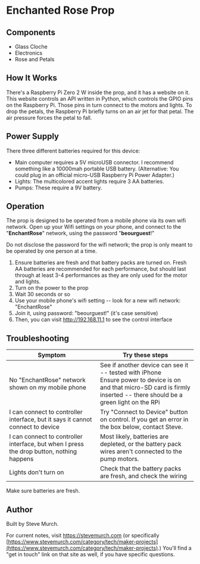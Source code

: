 # Enchanted Rose Prop

## Components

- Glass Cloche
- Electronics
- Rose and Petals

## How It Works

There's a Raspberry Pi Zero 2 W inside the prop, and it has a website on it. This website controls an API written in Python, which controls the GPIO pins on the Raspberry Pi. Those pins in turn connect to the motors and lights. To drop the petals, the Raspberry Pi briefly turns on an air jet for that petal. The air pressure forces the petal to fall. 

## Power Supply 

There three different batteries required for this device:

* Main computer requires a 5V microUSB connector. I recommend something like a 10000mah portable USB battery. (Alternative: You could plug in an official micro-USB Raspberry Pi Power Adapter.) 
* Lights: The multicolored accent lights require 3 AA batteries.
* Pumps: These require a 9V battery.

## Operation

The prop is designed to be operated from a mobile phone via its own wifi network. Open up your Wifi settings on your phone, and connect to the "**EnchantRose**" network, using the password "**beourguest**!"

Do not disclose the password for the wifi network; the prop is only meant to be operated by one person at a time. 

1. Ensure batteries are fresh and that battery packs are turned on. Fresh AA batteries are recommended for each performance, but should last through at least 3-4 performances as they are only used for the motor and lights. 
2. Turn on the power to the prop
3. Wait 30 seconds or so
4. Use your mobile phone's wifi setting -- look for a new wifi network: "EnchantRose"
5. Join it, using password: "beourguest!" (it's case sensitive)
6. Then, you can visit http://192.168.11.1 to see the control interface



## Troubleshooting

| Symptom                                                      | Try these steps                                              |
| ------------------------------------------------------------ | ------------------------------------------------------------ |
| No "EnchantRose" network shown on my mobile phone            | See if another device can see it -- tested with iPhone<br />Ensure power to device is on and that micro-SD card is firmly inserted -- there should be a green light on the RPi <br /> |
| I can connect to controller interface, but it says it cannot connect to device | Try "Connect to Device" button on control. If you get an error in the box below, contact Steve. |
| I can connect to controller interface, but when I press the drop button, nothing happens | Most likely, batteries are depleted, or the battery pack wires aren't connected to the pump motors. |
| Lights don't turn on                                         | Check that the battery packs are fresh, and check the wiring |

Make sure batteries are fresh.

## Author

Built by Steve Murch. 

For current notes, visit https://stevemurch.com (or specifically [https://www.stevemurch.com/category/tech/maker-projects](https://www.stevemurch.com/category/tech/maker-projects).) You'll find a "get in touch" link on that site as well, if you have specific questions. 



